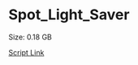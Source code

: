 # Spot_Light_Saver

Size: 0.18 GB

[Script Link](https://github.com/liuyal/Archive/blob/master/Python/Utilities/Miscellaneous/spotlight_saver.py)